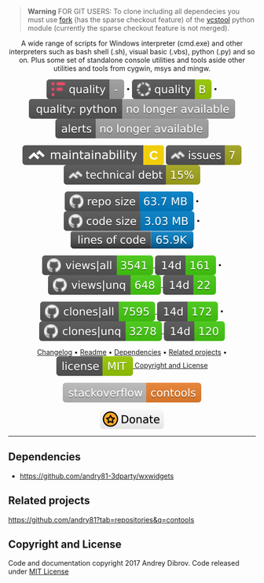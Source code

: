 > **Warning** FOR GIT USERS: To clone including all dependecies you must use [fork](https://github.com/plusone-robotics/vcstool) (has the sparse checkout feature) of the [vcstool](https://github.com/dirk-thomas/vcstool) python module (currently the sparse checkout feature is not merged).

<p align="center">A wide range of scripts for Windows interpreter (cmd.exe) and other
interpreters such as bash shell (.sh), visual basic (.vbs), python (.py) and so on.
Plus some set of standalone console utilities and tools aside other utilities and tools from cygwin, msys and mingw.</p>

<p align="center">
  <a href="https://www.codefactor.io/repository/github/andry81/contools">
    <img src="https://github.com/andry81-cache/andry81--gh-content-cache/raw/master/repo/andry81/contools/badges/metrics/codefactor-grade.svg" valign="middle" alt="codefactor.io|quality" /></a>
• <a href="https://www.codacy.com/gh/andry81/contools/dashboard?utm_source=github.com&amp;utm_medium=referral&amp;utm_content=andry81/contools&amp;utm_campaign=Badge_Grade">
    <img src="https://github.com/andry81-cache/andry81--gh-content-cache/raw/master/repo/andry81/contools/badges/metrics/codacy-grade.svg" valign="middle" alt="codacy.com|quality" /></a>
• <a href="https://lgtm.com/projects/g/andry81/contools/context:python">
    <img src="https://github.com/andry81-cache/andry81--gh-content-cache/raw/master/repo/andry81/contools/badges/metrics/lgtm-grade-python.svg" valign="middle" alt="lgtm.com|quality|python" /></a>
  <a href="https://lgtm.com/projects/g/andry81/contools/alerts">
    <img src="https://github.com/andry81-cache/andry81--gh-content-cache/raw/master/repo/andry81/contools/badges/metrics/lgtm-alerts.svg" valign="middle" alt="lgtm.com|alerts" /></a>
</p>

<!-- -->
<p align="center">
  <a href="https://codeclimate.com/github/andry81/contools/maintainability">
    <img src="https://github.com/andry81-cache/andry81--gh-content-cache/raw/master/repo/andry81/contools/badges/metrics/codeclimate-maintainability.svg" valign="middle" alt="codeclimate.com|maintainability" /></a>
  <a href="https://codeclimate.com/github/andry81/contools/issues">
    <img src="https://github.com/andry81-cache/andry81--gh-content-cache/raw/master/repo/andry81/contools/badges/metrics/codeclimate-issues.svg" valign="middle" alt="codeclimate.com|issues" /></a>
  <a href="https://codeclimate.com/github/andry81/contools/trends/technical_debt">
    <img src="https://github.com/andry81-cache/andry81--gh-content-cache/raw/master/repo/andry81/contools/badges/metrics/codeclimate-tech-debt.svg" valign="middle" alt="codeclimate.com|debt" /></a>
</p>
<!-- -->

<p align="center">
  <a href="#">
    <img src="https://github.com/andry81-cache/andry81--gh-content-cache/raw/master/repo/andry81/contools/badges/metrics/shields-repo-size.svg" valign="middle" alt="GitHub repo size in bytes" /></a>
• <a href="#">
    <img src="https://github.com/andry81-cache/andry81--gh-content-cache/raw/master/repo/andry81/contools/badges/metrics/shields-code-size.svg" valign="middle" alt="code size in bytes" /></a>
• <a href="https://github.com/XAMPPRocky/tokei">
    <img src="https://github.com/andry81-cache/andry81--gh-content-cache/raw/master/repo/andry81/contools/badges/metrics/tokei-lines-of-code.svg" valign="middle" alt="lines of code by tokei.rs" /></a>
</p>

<p align="center">
  <a href="https://github.com/andry81-stats/contools--gh-stats/commits/master/traffic/views">
    <img src="https://github.com/andry81-cache/andry81--gh-content-cache/raw/master/repo/andry81/contools/badges/traffic/views/all.svg" valign="middle" alt="GitHub views|any|total" />
    <img src="https://github.com/andry81-cache/andry81--gh-content-cache/raw/master/repo/andry81/contools/badges/traffic/views/all-14d.svg" valign="middle" alt="GitHub views|any|14d" /></a>
• <a href="https://github.com/andry81-stats/contools--gh-stats/commits/master/traffic/views">
    <img src="https://github.com/andry81-cache/andry81--gh-content-cache/raw/master/repo/andry81/contools/badges/traffic/views/unq.svg" valign="middle" alt="GitHub views|unique per day|total" />
    <img src="https://github.com/andry81-cache/andry81--gh-content-cache/raw/master/repo/andry81/contools/badges/traffic/views/unq-14d.svg" valign="middle" alt="GitHub views|unique per day|14d" /></a>
</p>

<p align="center">
  <a href="https://github.com/andry81-stats/contools--gh-stats/commits/master/traffic/clones">
    <img src="https://github.com/andry81-cache/andry81--gh-content-cache/raw/master/repo/andry81/contools/badges/traffic/clones/all.svg" valign="middle" alt="GitHub clones|any|total" />
    <img src="https://github.com/andry81-cache/andry81--gh-content-cache/raw/master/repo/andry81/contools/badges/traffic/clones/all-14d.svg" valign="middle" alt="GitHub clones|any|14d" /></a>
• <a href="https://github.com/andry81-stats/contools--gh-stats/commits/master/traffic/clones">
    <img src="https://github.com/andry81-cache/andry81--gh-content-cache/raw/master/repo/andry81/contools/badges/traffic/clones/unq.svg" valign="middle" alt="GitHub clones|unique per day|total" />
    <img src="https://github.com/andry81-cache/andry81--gh-content-cache/raw/master/repo/andry81/contools/badges/traffic/clones/unq-14d.svg" valign="middle" alt="GitHub clones|unique per day|14d" /></a>
</p>

<p align="center">
  <a href="https://github.com/andry81/contools/tree/HEAD/changelog.txt">Changelog</a>
• <a href="https://github.com/andry81/contools/tree/HEAD/README_EN.txt">Readme</a>
• <a href="#dependecies">Dependencies</a>
• <a href="#related-projects">Related projects</a>
• <a href="#copyright-and-license"><img src="https://github.com/andry81-cache/gh-content-static-cache/raw/master/common/badges/license/mit-license.svg" valign="middle" alt="copyright and license" />&nbsp;Copyright and License</a>
</p>

<p align="center">
  <a href="https://stackoverflow.com/search?q=contools"><img src="https://github.com/andry81-cache/gh-content-static-cache/raw/master/common/badges/board/stackoverflow-contools.svg" valign="middle" alt="stackoverflow search" /></a>
</p>

<p align="center">
  <a href="https://github.com/andry81/donate"><img src="https://github.com/andry81-cache/gh-content-static-cache/raw/master/common/badges/donate/donate.svg" valign="middle" alt="donate" /></a>
</p>

---

## <a name="dependecies">Dependencies</a>

* https://github.com/andry81-3dparty/wxwidgets

## <a name="related-projects">Related projects</a>

https://github.com/andry81?tab=repositories&q=contools

## <a name="copyright-and-license">Copyright and License</a>

Code and documentation copyright 2017 Andrey Dibrov. Code released under [MIT License](https://github.com/andry81/contools/tree/HEAD/license.txt)
